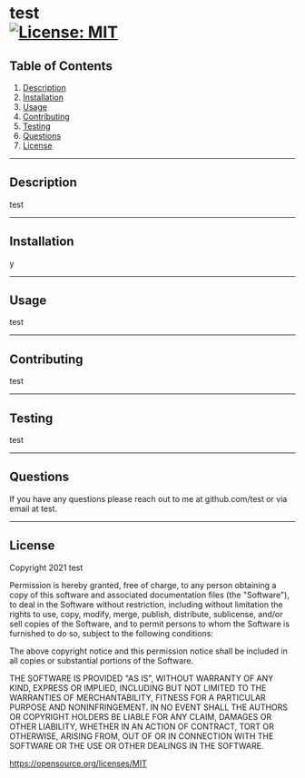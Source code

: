 # test  <div>[![License: MIT](https://img.shields.io/badge/License-MIT-yellow.svg)](https://opensource.org/licenses/MIT)</div>
  
## Table of Contents
1. [Description](#desc) 
2. [Installation](#install)
3. [Usage](#usage)
4. [Contributing](#contrib)
5. [Testing](#testing)
6. [Questions](#ques)
7. [License](#license)

---

<a id="desc"></a> 
## Description 
test 


---

<a id="install"></a> 
## Installation 
y

---

<a id="usage"></a> 
## Usage 
test

---

<a id="contrib"></a> 
## Contributing 
test

---

<a id="testing"></a> 
## Testing 
test

---

<a id="ques"></a> 
## Questions 
If you have any questions please reach out to me at github.com/test or via email at test.

---

<a id="license"></a>
## License
Copyright 2021 test

Permission is hereby granted, free of charge, to any person obtaining a copy of this software and associated documentation files (the "Software"), to deal in the Software without restriction, including without limitation the rights to use, copy, modify, merge, publish, distribute, sublicense, and/or sell copies of the Software, and to permit persons to whom the Software is furnished to do so, subject to the following conditions:
      
The above copyright notice and this permission notice shall be included in all copies or substantial portions of the Software.
      
THE SOFTWARE IS PROVIDED "AS IS", WITHOUT WARRANTY OF ANY KIND, EXPRESS OR IMPLIED, INCLUDING BUT NOT LIMITED TO THE WARRANTIES OF MERCHANTABILITY, FITNESS FOR A PARTICULAR PURPOSE AND NONINFRINGEMENT. IN NO EVENT SHALL THE AUTHORS OR COPYRIGHT HOLDERS BE LIABLE FOR ANY CLAIM, DAMAGES OR OTHER LIABILITY, WHETHER IN AN ACTION OF CONTRACT, TORT OR OTHERWISE, ARISING FROM, OUT OF OR IN CONNECTION WITH THE SOFTWARE OR THE USE OR OTHER DEALINGS IN THE SOFTWARE.

https://opensource.org/licenses/MIT

